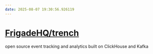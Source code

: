 ```yaml
---
date: 2025-08-07 19:30:56.926119
---
```


# [FrigadeHQ/trench](https://github.com/FrigadeHQ/trench)

open source event tracking and analytics built on ClickHouse and Kafka